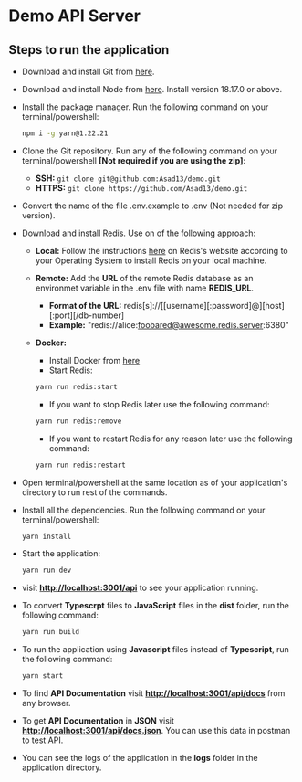 # Demo API Server

## Steps to run the application

- Download and install Git from [here](https://git-scm.com/download).
- Download and install Node from [here](https://nodejs.org/en). Install version 18.17.0 or above.
- Install the package manager. Run the following command on your terminal/powershell:

  ```bash
  npm i -g yarn@1.22.21
  ```

- Clone the Git repository. Run any of the following command on your terminal/powershell **[Not required if you are using the zip]**:
  - **SSH:** `git clone git@github.com:Asad13/demo.git`
  - **HTTPS:** `git clone https://github.com/Asad13/demo.git`
- Convert the name of the file .env.example to .env (Not needed for zip version).
- Download and install Redis. Use on of the following approach:

  - **Local:** Follow the instructions [here](https://redis.io/docs/getting-started/installation/) on Redis's website according to your Operating System to install Redis on your local machine.
  - **Remote:** Add the **URL** of the remote Redis database as an environmet variable in the .env file with name **REDIS_URL**.
    - **Format of the URL:** redis[s]://[[username][:password]@][host][:port][/db-number]
    - **Example:** "redis://alice:foobared@awesome.redis.server:6380"
  - **Docker:**

    - Install Docker from [here](https://docs.docker.com/engine/install/)
    - Start Redis:

    ```bash
    yarn run redis:start
    ```

    - If you want to stop Redis later use the following command:

    ```bash
    yarn run redis:remove
    ```

    - If you want to restart Redis for any reason later use the following command:

    ```bash
    yarn run redis:restart
    ```

- Open terminal/powershell at the same location as of your application's directory to run rest of the commands.
- Install all the dependencies. Run the following command on your terminal/powershell:

  ```bash
  yarn install
  ```

- Start the application:

  ```bash
  yarn run dev
  ```

- visit **<http://localhost:3001/api>** to see your application running.
- To convert **Typescrpt** files to **JavaScript** files in the **dist** folder, run the following command:

  ```bash
  yarn run build
  ```

- To run the application using **Javascript** files instead of **Typescript**, run the following command:

  ```bash
  yarn start
  ```

- To find **API Documentation** visit **<http://localhost:3001/api/docs>** from any browser.
- To get **API Documentation** in **JSON** visit **<http://localhost:3001/api/docs.json>**. You can use
  this data in postman to test API.
- You can see the logs of the application in the **logs** folder in the application directory.
